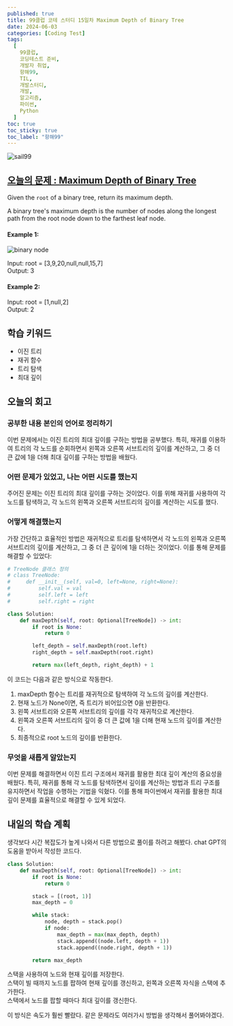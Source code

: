```yaml
---
published: true
title: 99클럽 코테 스터디 15일차 Maximum Depth of Binary Tree
date: 2024-06-03
categories: [Coding Test]
tags:
  [
    99클럽,
    코딩테스트 준비,
    개발자 취업,
    항해99,
    TIL,
    개발스터디,
    개발,
    알고리즘,
    파이썬,
    Python
  ]
toc: true
toc_sticky: true
toc_label: "항해99"
---
```


<img alt='sail99' src="https://github.com/dev-woody/dev-woody.github.io/assets/87690037/9acd8a60-ff3e-48fb-a317-38c699c8bf0e">

## [오늘의 문제 : Maximum Depth of Binary Tree](https://leetcode.com/problems/maximum-depth-of-binary-tree/description/)

Given the `root` of a binary tree, return its maximum depth.

A binary tree's maximum depth is the number of nodes along the longest path from the root node down to the farthest leaf node.

#### Example 1:

<image alt="binary node" src="https://assets.leetcode.com/uploads/2020/11/26/tmp-tree.jpg"/>

Input: root = [3,9,20,null,null,15,7]<br/>
Output: 3

#### Example 2:

Input: root = [1,null,2]<br/>
Output: 2

## 학습 키워드

- 이진 트리
- 재귀 함수
- 트리 탐색
- 최대 깊이

## 오늘의 회고

### 공부한 내용 본인의 언어로 정리하기

이번 문제에서는 이진 트리의 최대 깊이를 구하는 방법을 공부했다. 특히, 재귀를 이용하여 트리의 각 노드를 순회하면서 왼쪽과 오른쪽 서브트리의 깊이를 계산하고, 그 중 더 큰 값에 1을 더해 최대 깊이를 구하는 방법을 배웠다.

### 어떤 문제가 있었고, 나는 어떤 시도를 했는지

주어진 문제는 이진 트리의 최대 깊이를 구하는 것이었다. 이를 위해 재귀를 사용하여 각 노드를 탐색하고, 각 노드의 왼쪽과 오른쪽 서브트리의 깊이를 계산하는 시도를 했다.

### 어떻게 해결했는지

가장 간단하고 효율적인 방법은 재귀적으로 트리를 탐색하면서 각 노드의 왼쪽과 오른쪽 서브트리의 깊이를 계산하고, 그 중 더 큰 깊이에 1을 더하는 것이었다. 이를 통해 문제를 해결할 수 있었다:

```python
# TreeNode 클래스 정의
# class TreeNode:
#     def __init__(self, val=0, left=None, right=None):
#         self.val = val
#         self.left = left
#         self.right = right

class Solution:
    def maxDepth(self, root: Optional[TreeNode]) -> int:
        if root is None:
            return 0

        left_depth = self.maxDepth(root.left)
        right_depth = self.maxDepth(root.right)

        return max(left_depth, right_depth) + 1
```

이 코드는 다음과 같은 방식으로 작동한다.

1. maxDepth 함수는 트리를 재귀적으로 탐색하여 각 노드의 깊이를 계산한다.
2. 현재 노드가 None이면, 즉 트리가 비어있으면 0을 반환한다.
3. 왼쪽 서브트리와 오른쪽 서브트리의 깊이를 각각 재귀적으로 계산한다.
4. 왼쪽과 오른쪽 서브트리의 깊이 중 더 큰 값에 1을 더해 현재 노드의 깊이를 계산한다.
5. 최종적으로 root 노드의 깊이를 반환한다.

### 무엇을 새롭게 알았는지

이번 문제를 해결하면서 이진 트리 구조에서 재귀를 활용한 최대 깊이 계산의 중요성을 배웠다. 특히, 재귀를 통해 각 노드를 탐색하면서 깊이를 계산하는 방법과 트리 구조를 유지하면서 작업을 수행하는 기법을 익혔다. 이를 통해 파이썬에서 재귀를 활용한 최대 깊이 문제를 효율적으로 해결할 수 있게 되었다.

## 내일의 학습 계획

생각보다 시간 복잡도가 높게 나와서 다른 방법으로 풀이를 하려고 해봤다. chat GPT의 도움을 받아서 작성한 코드다.

```python
class Solution:
    def maxDepth(self, root: Optional[TreeNode]) -> int:
        if root is None:
            return 0

        stack = [(root, 1)]
        max_depth = 0

        while stack:
            node, depth = stack.pop()
            if node:
                max_depth = max(max_depth, depth)
                stack.append((node.left, depth + 1))
                stack.append((node.right, depth + 1))

        return max_depth
```

스택을 사용하여 노드와 현재 깊이를 저장한다. <br/>
스택이 빌 때까지 노드를 팝하여 현재 깊이를 갱신하고, 왼쪽과 오른쪽 자식을 스택에 추가한다. <br/>
스택에서 노드를 팝할 때마다 최대 깊이를 갱신한다.

이 방식은 속도가 훨씬 빨랐다. 같은 문제라도 여러가시 방법을 생각해서 풀어봐야겠다.
